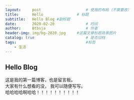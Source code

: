 ```yaml
---
layout:     post   				    # 使用的布局（不需要改）
title:      Hello				# 标题 
subtitle:   Hello Blog #副标题
date:       2020-02-20 				# 时间
author:     Btbsja					# 作者
header-img: img/bg-2020.jpg 	#这篇文章标题背景图片
catalog: true 						# 是否归档
tags:								#标签
    - 生活
---
```


## Hello Blog

这是我的第一篇博客，也是留言板。  
大家有什么想看的没，
我可以随便写写。  
哈哈哈哈啊哈哈！！！！！！！！！！
